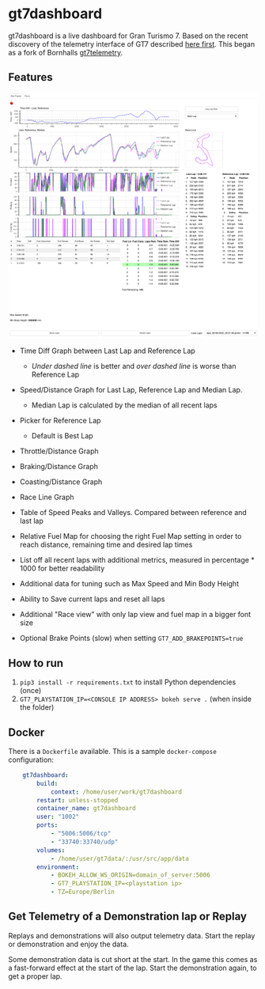 # gt7dashboard

gt7dashboard is a live dashboard for Gran Turismo 7. Based on the recent discovery of the telemetry interface of GT7 described [here first](https://www.gtplanet.net/forum/threads/gt7-is-compatible-with-motion-rig.410728 ). This began as a fork of Bornhalls [gt7telemetry](https://github.com/Bornhall/gt7telemetry).

## Features

![image-20220816134448786](README.assets/screenshot.png)

* Time Diff Graph between Last Lap and Reference Lap
  * *Under dashed line* is better and *over dashed line* is worse than Reference Lap
  
* Speed/Distance Graph for Last Lap, Reference Lap and Median Lap.
  * Median Lap is calculated by the median of all recent laps
* Picker for Reference Lap
  * Default is Best Lap

* Throttle/Distance Graph
* Braking/Distance Graph
* Coasting/Distance Graph
* Race Line Graph
* Table of Speed Peaks and Valleys. Compared between reference and last lap
* Relative Fuel Map for choosing the right Fuel Map setting in order to reach distance, remaining time and desired lap times
* List off all recent laps with additional metrics, measured in percentage * 1000 for better readability
* Additional data for tuning such as Max Speed and Min Body Height
* Ability to Save current laps and reset all laps
* Additional "Race view" with only lap view and fuel map in a bigger font size
* Optional Brake Points (slow) when setting `GT7_ADD_BRAKEPOINTS=true`

## How to run

1. `pip3 install -r requirements.txt` to install Python dependencies (once)
2. `GT7_PLAYSTATION_IP=<CONSOLE IP ADDRESS> bokeh serve .` (when inside the folder)

## Docker

There is a `Dockerfile` available. This is a sample `docker-compose` configuration:

```yaml
    gt7dashboard:
        build:
            context: /home/user/work/gt7dashboard
        restart: unless-stopped
        container_name: gt7dashboard
        user: "1002"
        ports:
            - "5006:5006/tcp"
            - "33740:33740/udp"
        volumes:
            - /home/user/gt7data/:/usr/src/app/data
        environment:
            - BOKEH_ALLOW_WS_ORIGIN=domain_of_server:5006
            - GT7_PLAYSTATION_IP=<playstation ip>
            - TZ=Europe/Berlin
```



## Get Telemetry of a Demonstration lap or Replay

Replays and demonstrations will also output telemetry data. Start the replay or demonstration and enjoy the data.

Some demonstration data is cut short at the start. In the game this comes as a fast-forward effect at the start of the lap. Start the demonstration again, to get a proper lap.
